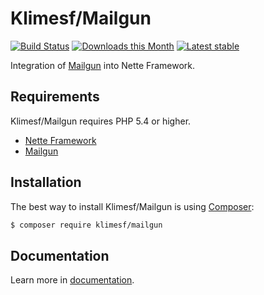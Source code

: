 Klimesf/Mailgun
===============

[![Build Status](https://travis-ci.org/klimesf/Mailgun.svg?branch=master)](https://travis-ci.org/klimesf/Mailgun)
[![Downloads this Month](https://img.shields.io/packagist/dm/klimesf/mailgun.svg)](https://packagist.org/packages/klimef/mailgun)
[![Latest stable](https://img.shields.io/packagist/v/kdyby/monolog.svg)](https://packagist.org/packages/klimesf/mailgun)

Integration of [Mailgun](https://github.com/mailgun/mailgun-php) into Nette Framework.


Requirements
------------

Klimesf/Mailgun requires PHP 5.4 or higher.

- [Nette Framework](https://github.com/nette/nette)
- [Mailgun](https://github.com/mailgun/mailgun-php)


Installation
------------

The best way to install Klimesf/Mailgun is using [Composer](http://getcomposer.org/):

```sh
$ composer require klimesf/mailgun
```


Documentation
------------

Learn more in [documentation](https://github.com/Klimesf/Mailgun/blob/master/docs/en/index.md).

